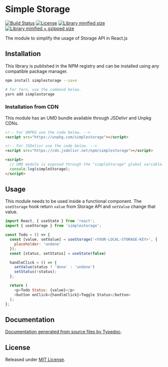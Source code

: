 # Simple Storage

[![Build Status](https://travis-ci.org/mechamobau/simplestorage.svg?branch=master)](https://travis-ci.org/mechamobau/simplestorage)
[![License](https://badgen.net/github/license/mechamobau/simplestorage)](./LICENSE)
[![Library minified size](https://badgen.net/bundlephobia/min/simplestorage)](https://bundlephobia.com/result?p=simplestorage)
[![Library minified + gzipped size](https://badgen.net/bundlephobia/minzip/simplestorage)](https://bundlephobia.com/result?p=simplestorage)

The module to simplify the usage of Storage API in React.js

## Installation

This library is published in the NPM registry and can be installed using any compatible package manager.

```sh
npm install simplestorage --save

# For Yarn, use the command below.
yarn add simplestorage
```

### Installation from CDN

This module has an UMD bundle available through JSDelivr and Unpkg CDNs.

```html
<!-- For UNPKG use the code below. -->
<script src="https://unpkg.com/simplestorage"></script>

<!-- For JSDelivr use the code below. -->
<script src="https://cdn.jsdelivr.net/npm/simplestorage"></script>

<script>
  // UMD module is exposed through the "simpleStorage" global variable.
  console.log(simpleStorage);
</script>
```

## Usage

This module needs to be used inside a functional component. The `useStorage` hook
return `value` from Storage API and `setValue` change that value.

```javascript
import React, { useState } from 'react';
import { useStorage } from 'simplestorage';

const Todo = () => {
  const [value, setValue] = useStorage('<YOUR-LOCAL-STORAGE-KEY>', {
    placeholder: 'undone'
  });
  const [status, setStatus] = useState(false)

  handleClick = () => {
    setValue(status ? 'done' : 'undone')
    setStatus(!status);
  };

  return (
    <p>Todo Status: {value}</p>
    <button onClick={handleClick}>Toggle Status</button>
  );
};
```

## Documentation

[Documentation generated from source files by Typedoc](./docs/README.md).

## License

Released under [MIT License](./LICENSE).
